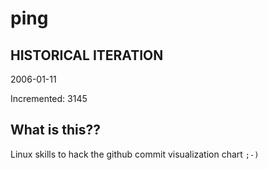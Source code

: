 # ping

## HISTORICAL ITERATION
2006-01-11

Incremented: 3145

## What is this?? 
Linux skills to hack the github commit visualization chart `;-)`
